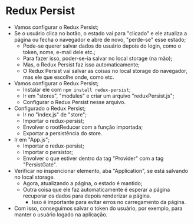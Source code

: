 # Redux Persist

- Vamos configurar o Redux Persist;
- Se o usuário clica no botão, o estado vai para "clicado" e ele atualiza a página ou fecha o navegador e abre de novo, "perde-se" esse estado;
  - Pode-se querer salvar dados do usuário depois do login, como o token, nome, e-mail dele etc.;
  - Para fazer isso, poder-se-ia salvar no local storage (na mão);
  - Mas, o Redux Persist faz isso automaticamente;
  - O Redux Persist vai salvar as coisas no local storage do navegador, mas ele que escolhe onde, como etc.
- Vamos configurar o Redux Persist;
  - Instalar ele com `npm install redux-persist`;
  - Ir em "stores", "modules" e criar um arquivo "reduxPersist.js";
  - Configurar o Redux Persist nesse arquivo.
- Configurado o Redux Persist;
  - Ir no "index.js" de "store";
  - Importar o redux-persist;
  - Envolver o rootReducer com a função importada;
  - Exportar a persistência do store.
- Ir em "App.js";
  - Importar o redux-persist;
  - Importar o persistor;
  - Envolver o que estiver dentro da tag "Provider" com a tag "PersistGate".
- Verificar no inspencionar elemento, aba "Application", se está salvando no local storage.
  - Agora, atualizando a página, o estado é mantido;
  - Outra coisa que ele faz automaticamente é esperar a página recuperar os dados para depois renderizar a página.
    - Isso é importante para evitar erros no carregamento da página.
- Com isso, conseguimos salvar o token do usuário, por exemplo, para manter o usuário logado na aplicação.

